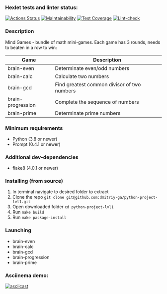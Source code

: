### Hexlet tests and linter status:
[![Actions Status](https://github.com/dmitriy-ga/python-project-lvl1/workflows/hexlet-check/badge.svg)](https://github.com/dmitriy-ga/python-project-lvl1/actions)
[![Maintainability](https://api.codeclimate.com/v1/badges/be21041e068cd089cc04/maintainability)](https://codeclimate.com/github/dmitriy-ga/python-project-lvl1/maintainability)
[![Test Coverage](https://api.codeclimate.com/v1/badges/be21041e068cd089cc04/test_coverage)](https://codeclimate.com/github/dmitriy-ga/python-project-lvl1/test_coverage)
[![Lint-check](https://github.com/dmitriy-ga/python-project-lvl1/actions/workflows/checks.yml/badge.svg)](https://github.com/dmitriy-ga/python-project-lvl1/actions/workflows/checks.yml)
### Description
Mind Games - bundle of math mini-games. Each game has 3 rounds, needs to beaten in a row to win:

| Game              | Description                                 |
|-------------------|---------------------------------------------|
| brain-even        | Determinate even/odd numbers                |
| brain-calc        | Calculate two numbers                       |
| brain-gcd         | Find greatest common divisor of two numbers |
| brain-progression | Complete the sequence of numbers            |
| brain-prime       | Determinate prime numbers                   |

### Minimum requirements
- Python (3.8 or newer)
- Prompt (0.4.1 or newer)
### Additional dev-dependencies
- flake8 (4.0.1 or newer)
### Installing (from source)
1. In terminal navigate to desired folder to extract
2. Clone the repo `git clone git@github.com:dmitriy-ga/python-project-lvl1.git`
3. Open downloaded folder `cd python-project-lvl1`
4. Run `make build`
5. Run `make package-install`
### Launching
- brain-even
- brain-calc
- brain-gcd
- brain-progression
- brain-prime
### Asciinema demo:
[![asciicast](https://asciinema.org/a/PB8vMydtSgaSb5XTGhcuCMEIq.svg)](https://asciinema.org/a/PB8vMydtSgaSb5XTGhcuCMEIq)
